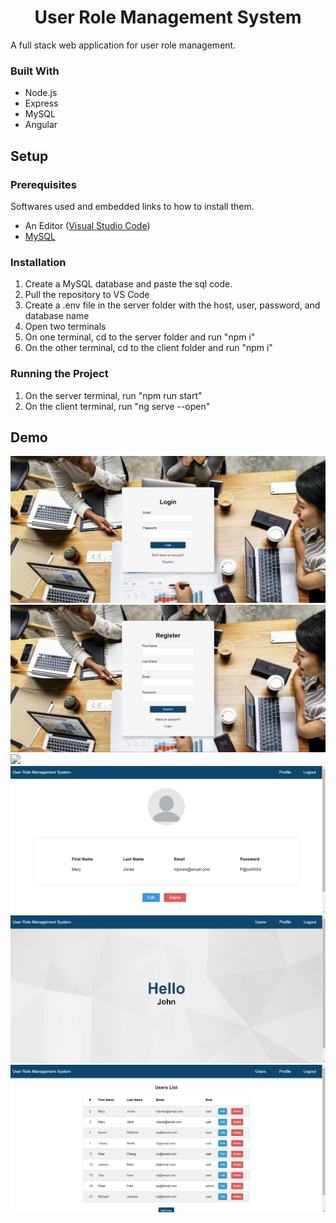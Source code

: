 <h1 align="center">User Role Management System</h1>

A full stack web application for user role management.

### Built With

* Node.js
* Express
* MySQL
* Angular


## Setup


### Prerequisites

Softwares used and embedded links to how to install them.
* An Editor (<a href="https://code.visualstudio.com/download">Visual Studio Code</a>)
* <a href="https://www.mysql.com/products/community/">MySQL</a>

### Installation

1. Create a MySQL database and paste the sql code.
2. Pull the repository to VS Code
3. Create a .env file in the server folder with the host, user, password, and database name
4. Open two terminals
5. On one terminal, cd to the server folder and run "npm i"
6. On the other terminal, cd to the client folder and run "npm i"

### Running the Project

1. On the server terminal, run "npm run start"
2. On the client terminal, run "ng serve --open"

## Demo

<img src="demo_images/login.PNG">
<img src="demo_images/register.PNG">
<img src="demo_images/user_home">
<img src="demo_images/profile.PNG">
<img src="demo_images/admin_home.PNG">
<img src="demo_images/admin_users.PNG">
